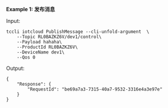 **Example 1: 发布消息**



Input: 

```
tccli iotcloud PublishMessage --cli-unfold-argument  \
    --Topic RL0BAZKZ6V/dev1/control\
    --Payload hahaha\
    --ProductId RL0BAZKZ6V\
    --DeviceName dev1\
    --Qos 0
```

Output: 
```
{
    "Response": {
        "RequestId": "be69a7a3-7315-40a7-9532-3316e4a3e97e"
    }
}
```


